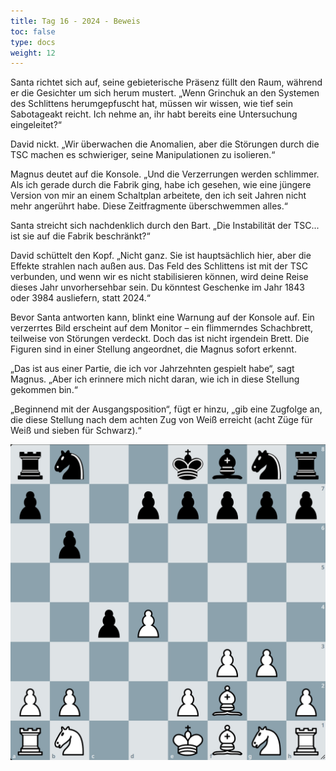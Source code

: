 ```yaml
---
title: Tag 16 - 2024 - Beweis
toc: false
type: docs
weight: 12
---
```


Santa richtet sich auf, seine gebieterische Präsenz füllt den Raum, während er die Gesichter um sich herum mustert. „Wenn Grinchuk an den Systemen des Schlittens herumgepfuscht hat, müssen wir wissen, wie tief sein Sabotageakt reicht. Ich nehme an, ihr habt bereits eine Untersuchung eingeleitet?“

David nickt. „Wir überwachen die Anomalien, aber die Störungen durch die TSC machen es schwieriger, seine Manipulationen zu isolieren.“

Magnus deutet auf die Konsole. „Und die Verzerrungen werden schlimmer. Als ich gerade durch die Fabrik ging, habe ich gesehen, wie eine jüngere Version von mir an einem Schaltplan arbeitete, den ich seit Jahren nicht mehr angerührt habe. Diese Zeitfragmente überschwemmen alles.“

Santa streicht sich nachdenklich durch den Bart. „Die Instabilität der TSC... ist sie auf die Fabrik beschränkt?“

David schüttelt den Kopf. „Nicht ganz. Sie ist hauptsächlich hier, aber die Effekte strahlen nach außen aus. Das Feld des Schlittens ist mit der TSC verbunden, und wenn wir es nicht stabilisieren können, wird deine Reise dieses Jahr unvorhersehbar sein. Du könntest Geschenke im Jahr 1843 oder 3984 ausliefern, statt 2024.“

Bevor Santa antworten kann, blinkt eine Warnung auf der Konsole auf. Ein verzerrtes Bild erscheint auf dem Monitor – ein flimmerndes Schachbrett, teilweise von Störungen verdeckt. Doch das ist nicht irgendein Brett. Die Figuren sind in einer Stellung angeordnet, die Magnus sofort erkennt.

„Das ist aus einer Partie, die ich vor Jahrzehnten gespielt habe“, sagt Magnus. „Aber ich erinnere mich nicht daran, wie ich in diese Stellung gekommen bin.“

„Beginnend mit der Ausgangsposition“, fügt er hinzu, „gib eine Zugfolge an, die diese Stellung nach dem achten Zug von Weiß erreicht (acht Züge für Weiß und sieben für Schwarz).“

![Stellung Tag 16](/2024/day16.jpg "rn2kbnr/p2ppppp/1p6/8/2pP4/5PP1/PP2PB1P/RN2KBNR w KQkq - 0 1")

